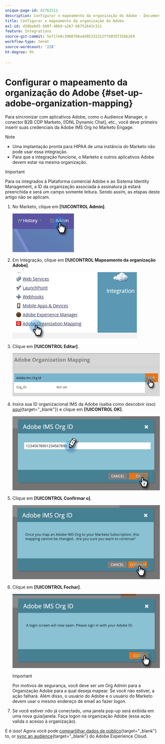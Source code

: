 ```yaml
---
unique-page-id: 42762511
description: Configurar o mapeamento da organização do Adobe - Documentação do Marketo - Documentação do produto
title: Configurar o mapeamento da organização do Adobe
exl-id: d20be0d5-508f-40b9-a267-b6752643c311
feature: Integrations
source-git-commit: 5ef17e8c3988706a4d95332312ffb035f35bb269
workflow-type: tm+mt
source-wordcount: '228'
ht-degree: 0%

---
```


# Configurar o mapeamento da organização do Adobe {#set-up-adobe-organization-mapping}

Para sincronizar com aplicativos Adobe, como o Audience Manager, o conector B2B CDP Marketo, [!DNL Dynamic Chat], etc., você deve primeiro inserir suas credenciais da Adobe IMS Org no Marketo Engage.

>[!NOTE]
>
>* Uma implantação pronta para HIPAA de uma instância do Marketo não pode usar essa integração.
>* Para que a integração funcione, o Marketo e outros aplicativos Adobe devem estar na mesma organização.

>[!IMPORTANT]
>
>Para os integrados à Plataforma comercial Adobe e ao Sistema Identity Management, a ID da organização associada à assinatura já estará preenchida e será um campo somente leitura. Sendo assim, as etapas deste artigo não se aplicam.

1. No Marketo, clique em **[!UICONTROL Admin]**.

   ![](assets/set-up-adobe-experience-cloud-audience-sharing-1.png)

1. Em Integração, clique em **[!UICONTROL Mapeamento da organização Adobe]**.

   ![](assets/set-up-adobe-experience-cloud-audience-sharing-2.png)

1. Clique em **[!UICONTROL Editar]**.

   ![](assets/set-up-adobe-experience-cloud-audience-sharing-3.png)

1. Insira sua ID organizacional IMS da Adobe (saiba como descobrir isso) [aqui](https://experienceleague.adobe.com/docs/control-panel/using/faq.html){target="_blank"}) e clique em **[!UICONTROL OK]**.

   ![](assets/set-up-adobe-experience-cloud-audience-sharing-4.png)

1. Clique em **[!UICONTROL Confirmar o]**.

   ![](assets/set-up-adobe-experience-cloud-audience-sharing-5.png)

1. Clique em **[!UICONTROL Fechar]**.

   ![](assets/set-up-adobe-experience-cloud-audience-sharing-6.png)

   >[!IMPORTANT]
   >
   >Por motivos de segurança, você deve ser um Org Admin para a Organização Adobe para a qual deseja mapear. Se você não estiver, a ação falhará. Além disso, o usuário do Adobe e o usuário do Marketo devem usar o mesmo endereço de email ao fazer logon.

1. Se você estiver _não_ já conectado, uma janela pop-up será exibida em uma nova guia/janela. Faça logon na organização Adobe (essa ação valida o acesso à organização).

E é isso! Agora você pode [compartilhar dados de público](/help/marketo/product-docs/core-marketo-concepts/smart-lists-and-static-lists/static-lists/send-a-list-to-adobe-experience-cloud.md){target="_blank"} to, or [sync an audience](/help/marketo/product-docs/adobe-experience-cloud-integrations/sync-an-audience-from-adobe-experience-cloud.md){target="_blank"} do Adobe Experience Cloud.
